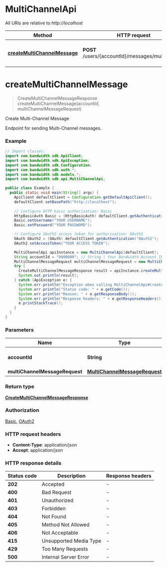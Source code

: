 # MultiChannelApi

All URIs are relative to *http://localhost*

| Method | HTTP request | Description |
|------------- | ------------- | -------------|
| [**createMultiChannelMessage**](MultiChannelApi.md#createMultiChannelMessage) | **POST** /users/{accountId}/messages/multiChannel | Create Multi-Channel Message |


<a id="createMultiChannelMessage"></a>
# **createMultiChannelMessage**
> CreateMultiChannelMessageResponse createMultiChannelMessage(accountId, multiChannelMessageRequest)

Create Multi-Channel Message

Endpoint for sending Multi-Channel messages.

### Example
```java
// Import classes:
import com.bandwidth.sdk.ApiClient;
import com.bandwidth.sdk.ApiException;
import com.bandwidth.sdk.Configuration;
import com.bandwidth.sdk.auth.*;
import com.bandwidth.sdk.models.*;
import com.bandwidth.sdk.api.MultiChannelApi;

public class Example {
  public static void main(String[] args) {
    ApiClient defaultClient = Configuration.getDefaultApiClient();
    defaultClient.setBasePath("http://localhost");
    
    // Configure HTTP basic authorization: Basic
    HttpBasicAuth Basic = (HttpBasicAuth) defaultClient.getAuthentication("Basic");
    Basic.setUsername("YOUR USERNAME");
    Basic.setPassword("YOUR PASSWORD");

    // Configure OAuth2 access token for authorization: OAuth2
    OAuth OAuth2 = (OAuth) defaultClient.getAuthentication("OAuth2");
    OAuth2.setAccessToken("YOUR ACCESS TOKEN");

    MultiChannelApi apiInstance = new MultiChannelApi(defaultClient);
    String accountId = "9900000"; // String | Your Bandwidth Account ID.
    MultiChannelMessageRequest multiChannelMessageRequest = new MultiChannelMessageRequest(); // MultiChannelMessageRequest | 
    try {
      CreateMultiChannelMessageResponse result = apiInstance.createMultiChannelMessage(accountId, multiChannelMessageRequest);
      System.out.println(result);
    } catch (ApiException e) {
      System.err.println("Exception when calling MultiChannelApi#createMultiChannelMessage");
      System.err.println("Status code: " + e.getCode());
      System.err.println("Reason: " + e.getResponseBody());
      System.err.println("Response headers: " + e.getResponseHeaders());
      e.printStackTrace();
    }
  }
}
```

### Parameters

| Name | Type | Description  | Notes |
|------------- | ------------- | ------------- | -------------|
| **accountId** | **String**| Your Bandwidth Account ID. | |
| **multiChannelMessageRequest** | [**MultiChannelMessageRequest**](MultiChannelMessageRequest.md)|  | |

### Return type

[**CreateMultiChannelMessageResponse**](CreateMultiChannelMessageResponse.md)

### Authorization

[Basic](../README.md#Basic), [OAuth2](../README.md#OAuth2)

### HTTP request headers

 - **Content-Type**: application/json
 - **Accept**: application/json

### HTTP response details
| Status code | Description | Response headers |
|-------------|-------------|------------------|
| **202** | Accepted |  -  |
| **400** | Bad Request |  -  |
| **401** | Unauthorized |  -  |
| **403** | Forbidden |  -  |
| **404** | Not Found |  -  |
| **405** | Method Not Allowed |  -  |
| **406** | Not Acceptable |  -  |
| **415** | Unsupported Media Type |  -  |
| **429** | Too Many Requests |  -  |
| **500** | Internal Server Error |  -  |

